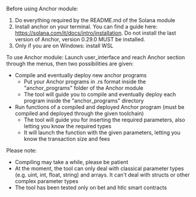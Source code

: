 Before using Anchor module:
1. Do everything required by the README.md of the Solana module
2. Install anchor on your terminal. You can find a guide here: https://solana.com/it/docs/intro/installation. Do not install the last version of Anchor, version 0.29.0 MUST be installed.
3. Only if you are on Windows: install WSL

To use Anchor module:
Launch user_interface and reach Anchor section through the menus, then two possibilities are given:
- Compile and eventually deploy new anchor programs
  - Put your Anchor programs in .rs format inside the "anchor_programs" folder of the Anchor module
  - The tool will guide you to compile and eventually deploy each program inside the "anchor_programs" directory
- Run functions of a compiled and deployed Anchor program (must be compiled and deployed through the given toolchain)
  - The tool will guide you for inserting the required parameters, also letting you know the required types
  - It will launch the function with the given parameters, letting you know the transaction size and fees

Please note:
- Compiling may take a while, please be patient
- At the moment, the tool can only deal with classical parameter types (e.g. uint, int, float, string) and arrays. It can't deal with structs or other complex parameter types
- The tool has been tested only on bet and htlc smart contracts

